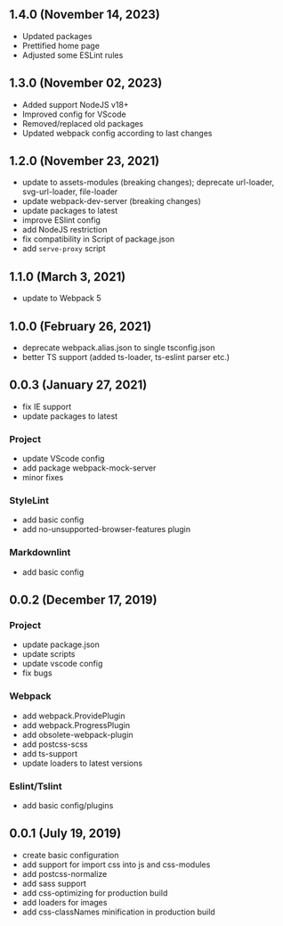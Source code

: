 <!-- markdownlint-disable MD024 -->
<!-- markdownlint-disable MD041 -->

## 1.4.0 (November 14, 2023)

- Updated packages
- Prettified home page
- Adjusted some ESLint rules

## 1.3.0 (November 02, 2023)

- Added support NodeJS v18+
- Improved config for VScode
- Removed/replaced old packages
- Updated webpack config according to last changes

## 1.2.0 (November 23, 2021)

- update to assets-modules (breaking changes); deprecate url-loader, svg-url-loader, file-loader
- update webpack-dev-server (breaking changes)
- update packages to latest
- improve ESlint config
- add NodeJS restriction
- fix compatibility in Script of package.json
- add `serve-proxy` script

## 1.1.0 (March 3, 2021)

- update to Webpack 5

## 1.0.0 (February 26, 2021)

- deprecate webpack.alias.json to single tsconfig.json
- better TS support (added ts-loader, ts-eslint parser etc.)

## 0.0.3 (January 27, 2021)

- fix IE support
- update packages to latest

### Project

- update VScode config
- add package webpack-mock-server
- minor fixes

### StyleLint

- add basic config
- add no-unsupported-browser-features plugin

### Markdownlint

- add basic config

## 0.0.2 (December 17, 2019)

### Project

- update package.json
- update scripts
- update vscode config
- fix bugs

### Webpack

- add webpack.ProvidePlugin
- add webpack.ProgressPlugin
- add obsolete-webpack-plugin
- add postcss-scss
- add ts-support
- update loaders to latest versions

### Eslint/Tslint

- add basic config/plugins

## 0.0.1 (July 19, 2019)

- create basic configuration
- add support for import css into js and css-modules
- add postcss-normalize
- add sass support
- add css-optimizing for production build
- add loaders for images
- add css-classNames minification in production build
